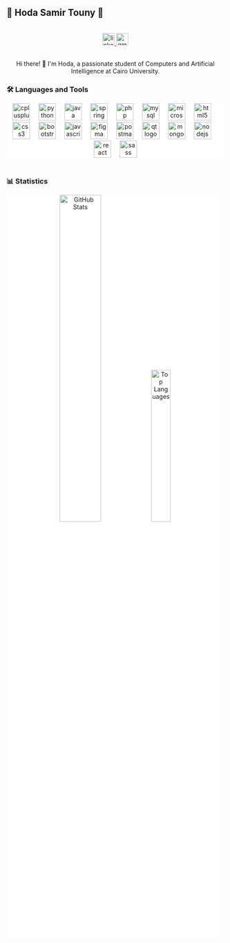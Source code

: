 <h2 align="left">🌟 Hoda Samir Touny 🌟</h2>
<br>
<div align="center">
  <a href="https://linkedin.com/in/hoda-samir-471572222" target="_blank">
    <img src="https://img.shields.io/static/v1?message=LinkedIn&logo=linkedin&label=&color=0077B5&logoColor=white&labelColor=&style=for-the-badge" height="28" alt="linkedin logo" />
  </a>
  <a href="mailto:hodasammir@gmail.com" target="_blank">
    <img src="https://img.shields.io/static/v1?message=Gmail&logo=gmail&label=&color=D14836&logoColor=white&labelColor=&style=for-the-badge" height="28" alt="gmail logo" />
  </a>
</div>
<br>
<p align="center">Hi there! 👋 I'm Hoda, a passionate student of Computers and Artificial Intelligence at Cairo University.

<br>
<h3 align="left">🛠️ Languages and Tools</h3>

<div align="center" style="background-color: white;">
  <img src="https://skillicons.dev/icons?i=cpp" height="40" alt="cplusplus logo" title="C++" />
  <img width="12" />
  <img src="https://skillicons.dev/icons?i=py" height="40" alt="python logo" title="Python" />
  <img width="12" />
  <img src="https://skillicons.dev/icons?i=java" height="40" alt="java logo" title="Java" />
  <img width="12" />
  <img src="https://skillicons.dev/icons?i=spring" height="40" alt="spring logo" title="Spring Framework" />
  <img width="12" />
  <img src="https://skillicons.dev/icons?i=php" height="40" alt="php logo" title="PHP" />
  <img width="12" />
  <img src="https://skillicons.dev/icons?i=mysql" height="40" alt="mysql logo" title="MySQL" />
  <img width="12" />
  <img src="https://cdn.jsdelivr.net/gh/devicons/devicon/icons/microsoftsqlserver/microsoftsqlserver-plain-wordmark.svg" height="40" alt="microsoftsqlserver logo" title="Microsoft SQL Server" />
  <img width="12" />
  <img src="https://skillicons.dev/icons?i=html" height="40" alt="html5 logo" title="HTML5" />
  <img width="12" />
  <img src="https://skillicons.dev/icons?i=css" height="40" alt="css3 logo" title="CSS3" />
  <img width="12" />
  <img src="https://skillicons.dev/icons?i=bootstrap" height="40" alt="bootstrap logo" title="Bootstrap" />
  <img width="12" />
  <img src="https://skillicons.dev/icons?i=js" height="40" alt="javascript logo" title="JavaScript" />
  <img width="12" />
  <img src="https://skillicons.dev/icons?i=figma" height="40" alt="figma logo" title="Figma" />
  <img width="12" />
  <img src="https://skillicons.dev/icons?i=postman" height="40" alt="postman logo" title="Postman" />
  <img width="12" />
  <img src="https://skillicons.dev/icons?i=qt" height="40" alt="qt logo" title="Qt" />
  <img width="12" />
  <img src="https://skillicons.dev/icons?i=mongodb" height="40" alt="mongodb logo" title="MongoDB" />
  <img width="12" />
  <img src="https://skillicons.dev/icons?i=nodejs" height="40" alt="nodejs logo" title="Node.js" />
  <img width="12" />
  <img src="https://skillicons.dev/icons?i=react" height="40" alt="react logo" title="React" />
  <img width="12" />
    <img src="https://skillicons.dev/icons?i=sass" height="40" alt="sass logo" title="Sass" />
</div>


<br>

<h3 align="left">📊 Statistics</h3>

<div align="center" style="background-color: white; margin-right: 10px;">
  <img src="https://github-readme-stats.vercel.app/api?username=HodaTouny&show_icons=true&theme=default" style="width: 44%; display: inline-block;" alt="GitHub Stats" />
  <img src="https://github-readme-stats.vercel.app/api/top-langs/?username=HodaTouny&layout=donut&theme=default" style="width: 30%; display: inline-block;" alt="Top Languages" />
</div>
